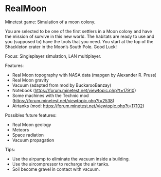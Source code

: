 # RealMoon
Minetest game: Simulation of a moon colony.

You are selected to be one of the first settlers in a Moon colony and have the mission of survive in this new world. 
The habitats are ready to use and you (supposed to) have the tools that you need. You start at the top of the Shackleton crater in the Moon’s South Pole.
Good Luck!

Focus: Singleplayer simulation, LAN multiplayer.

Features: 
- Real Moon topography with NASA data (mapgen by Alexander R. Pruss)
- Real Moon gravity
- Vacuum (adapted from mod by BuckarooBanzay)
- Notebook (https://forum.minetest.net/viewtopic.php?t=17910)
- Some machines with the Technic mod (https://forum.minetest.net/viewtopic.php?t=2538)
- Airtanks (mod: https://forum.minetest.net/viewtopic.php?t=17102)

Possibles future features:
- Real Moon geology
- Meteors 
- Space radiation
- Vacuum propagation

Tips:
- Use the airpump to eliminate the vacuum inside a building.
- Use the aircompressor to recharge the air tanks.
- Soil become gravel in contact with vacuum.
